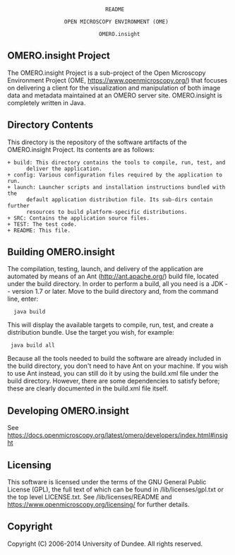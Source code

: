 


                                   README

                      OPEN MICROSCOPY ENVIRONMENT (OME)

                                 OMERO.insight







  OMERO.insight Project
  ---------------------

  The OMERO.insight Project is a sub-project of the Open Microscopy Environment
  Project (OME, https://www.openmicroscopy.org/) that focuses on delivering a
  client for the visualization and manipulation of both image data and metadata
  maintained at an OMERO server site.
  OMERO.insight is completely written in Java.



  Directory Contents
  ------------------

  This directory is the repository of the software artifacts of the
  OMERO.insight Project. Its contents are as follows:

    + build: This directory contains the tools to compile, run, test, and
          deliver the application.
    + config: Various configuration files required by the application to run.
    + launch: Launcher scripts and installation instructions bundled with the
          default application distribution file. Its sub-dirs contain further
          resources to build platform-specific distributions.
    + SRC: Contains the application source files.
    + TEST: The test code.
    + README: This file.



  Building OMERO.insight
  ----------------------

  The compilation, testing, launch, and delivery of the application are
  automated by means of an Ant (http://ant.apache.org/) build file, located
  under the build directory. In order to perform a build, all you need is
  a JDK -- version 1.7 or later. Move to the build directory and, from the
  command line, enter:
  
      java build
  
  This will display the available targets to compile, run, test, and create a
  distribution bundle. Use the target you wish, for example:
  
     java build all
  
  Because all the tools needed to build the software are already included in
  the build directory, you don't need to have Ant on your machine.
  If you wish to use Ant instead, you can still do it by using the build.xml
  file under the build directory. However, there are some dependencies to
  satisfy before; these are clearly documented in the build.xml file itself.



  Developing OMERO.insight
  ------------------------

  See https://docs.openmicroscopy.org/latest/omero/developers/index.html#insight



  Licensing
  ---------

  This software is licensed under the terms of the GNU General Public
  License (GPL), the full text of which can be found in /lib/licenses/gpl.txt or
  the top level LICENSE.txt. See /lib/licenses/README and
  https://www.openmicroscopy.org/licensing/ for further details.



  Copyright
  ---------

  Copyright (C) 2006-2014 University of Dundee. All rights reserved.


